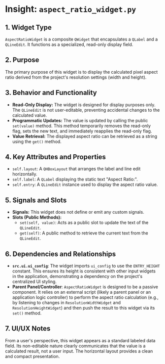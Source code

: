# Insight: `aspect_ratio_widget.py`

## 1. Widget Type

`AspectRatioWidget` is a composite `QWidget` that encapsulates a `QLabel` and a `QLineEdit`. It functions as a specialized, read-only display field.

## 2. Purpose

The primary purpose of this widget is to display the calculated pixel aspect ratio derived from the project's resolution settings (width and height).

## 3. Behavior and Functionality

- **Read-Only Display:** The widget is designed for display purposes only. The `QLineEdit` is not user-editable, preventing accidental changes to the calculated value.
- **Programmatic Updates:** The value is updated by calling the public `set(value)` method. This method temporarily removes the read-only flag, sets the new text, and immediately reapplies the read-only flag.
- **Value Retrieval:** The displayed aspect ratio can be retrieved as a string using the `get()` method.

## 4. Key Attributes and Properties

- `self.layout`: A `QHBoxLayout` that arranges the label and line edit horizontally.
- `self.label`: A `QLabel` displaying the static text "Aspect Ratio:".
- `self.entry`: A `QLineEdit` instance used to display the aspect ratio value.

## 5. Signals and Slots

- **Signals:** This widget does not define or emit any custom signals.
- **Slots (Public Methods):**
  - `set(self, value)`: Acts as a public slot to update the text of the `QLineEdit`.
  - `get(self)`: A public method to retrieve the current text from the `QLineEdit`.

## 6. Dependencies and Relationships

- **`src.ui.ui_config`**: The widget imports `ui_config` to use the `ENTRY_HEIGHT` constant. This ensures its height is consistent with other input widgets in the application, demonstrating a dependency on the project's centralized UI styling.
- **Parent Panel/Controller**: `AspectRatioWidget` is designed to be a passive component. It relies on an external script (likely a parent panel or an application logic controller) to perform the aspect ratio calculation (e.g., by listening to changes in `ResolutionWidthWidget` and `ResolutionHeightWidget`) and then push the result to this widget via its `set()` method.

## 7. UI/UX Notes

From a user's perspective, this widget appears as a standard labeled data field. Its non-editable nature clearly communicates that the value is a calculated result, not a user input. The horizontal layout provides a clean and compact presentation.
